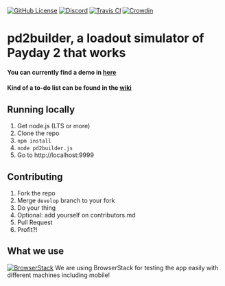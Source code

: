 [![GitHub License](https://img.shields.io/github/license/r-paydaybuilds/pd2builder.svg)](https://raw.githubusercontent.com/r-paydaybuilds/pd2builder/master/LICENSE)
[![Discord](https://img.shields.io/badge/Chat-Discord-7289da.svg)](https://discord.gg/3ndGBWC)
[![Travis CI](https://api.travis-ci.org/r-paydaybuilds/pd2builder.svg)](https://travis-ci.org/r-paydaybuilds/pd2builder)
[![Crowdin](https://badges.crowdin.net/pd2builder/localized.svg)](https://crowdin.com/project/pd2builder)
# pd2builder, a loadout simulator of Payday 2 that works

#### You can currently find a demo in [here](https://pd2builder.netlify.com/)
#### Kind of a to-do list can be found in the [wiki](https://github.com/r-paydaybuilds/pd2builder/wiki/To-Do-list)

## Running locally
1. Get node.js (LTS or more)
2. Clone the repo
3. `npm install`
4. `node pd2builder.js`
5. Go to http://localhost:9999

## Contributing
1. Fork the repo
2. Merge `develop` branch to your fork
2. Do your thing
3. Optional: add yourself on contributors.md
4. Pull Request
5. Profit?!

## What we use
[![BrowserStack](https://i.imgur.com/wT7FyNd.png)](https://www.browserstack.com/)
We are using BrowserStack for testing the app easily with different machines including mobile!
